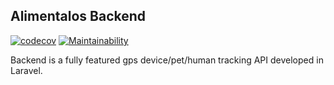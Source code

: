 ## Alimentalos Backend

[![codecov](https://codecov.io/gh/demency/alimentalos-backend/branch/master/graph/badge.svg)](https://codecov.io/gh/demency/alimentalos-backend) [![Maintainability](https://api.codeclimate.com/v1/badges/ccd2e2ff7f49a0ee6c6f/maintainability)](https://codeclimate.com/github/demency/alimentalos-backend/maintainability)

Backend is a fully featured gps device/pet/human tracking API developed in Laravel.          
